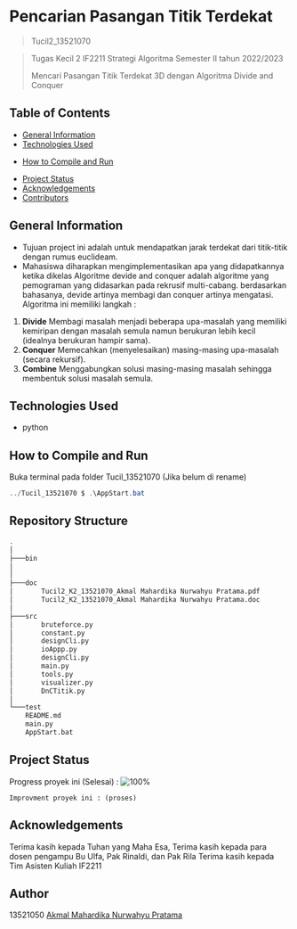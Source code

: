 # Pencarian Pasangan Titik Terdekat
> Tucil2_13521070

> Tugas Kecil 2 IF2211 Strategi Algoritma Semester II tahun 2022/2023
> 
> Mencari Pasangan Titik Terdekat 3D dengan Algoritma Divide and Conquer

<!-- CallBack Function -->
## Table of Contents
* [General Information](#General-Information)
* [Technologies Used](#Technologies-Used)
<!-- * [Setup](#setup) -->
* [How to Compile and Run](#how-to-compile-and-run)
<!-- * [Example Program Test](#Example-Program-Test) -->
* [Project Status](#project-status)
* [Acknowledgements](#acknowledgements)
* [Contributors](#contributors)
<!-- * [Acknowledgements](#acknowledgements) -->

<!-- Adreas Bara Timur -->
## General Information
- Tujuan project ini adalah untuk mendapatkan jarak terdekat dari titik-titik dengan rumus euclideam.
- Mahasiswa diharapkan mengimplementasikan apa yang didapatkannya ketika dikelas
Algoritme devide and conquer adalah algoritme yang pemograman yang didasarkan pada rekrusif multi-cabang. berdasarkan bahasanya, devide artinya membagi dan conquer artinya mengatasi. Algoritma ini memiliki langkah :
1.	__Divide__
Membagi masalah menjadi beberapa upa-masalah yang memiliki kemiripan dengan masalah semula namun berukuran lebih kecil (idealnya berukuran hampir sama).
2.	__Conquer__
Memecahkan (menyelesaikan) masing-masing upa-masalah (secara rekursif).
3.	__Combine__
Menggabungkan solusi masing-masing masalah sehingga membentuk solusi masalah semula.


## Technologies Used
- python

<!-- ## Setup -->
<!-- ### Prerequisite
### Instalation -->

## How to Compile and Run
Buka terminal pada folder Tucil_13521070 (Jika belum di rename)
```powerShell
../Tucil_13521070 $ .\AppStart.bat
```
<!-- ## Example Program Test -->

## Repository Structure
```bash
.
│
├───bin
│
│  
├───doc
│       Tucil2_K2_13521070_Akmal Mahardika Nurwahyu Pratama.pdf
│       Tucil2_K2_13521070_Akmal Mahardika Nurwahyu Pratama.doc
│
├───src  
│       bruteforce.py
│       constant.py
│       designCli.py
│       ioAppp.py
│       designCli.py
│       main.py
│       tools.py
│       visualizer.py
│       DnCTitik.py
│
└───test
    README.md
    main.py
    AppStart.bat
```


## Project Status
Progress proyek ini (Selesai) : ![100%](https://geps.dev/progress/10)

```Improvment proyek ini : (proses)```

## Acknowledgements
Terima kasih kepada Tuhan yang Maha Esa, Terima kasih kepada para dosen pengampu Bu Ulfa, Pak Rinaldi, dan Pak Rila Terima kasih kepada Tim Asisten Kuliah IF2211

## Author
13521050 [Akmal Mahardika Nurwahyu Pratama](https://github.com/akmaldika)


